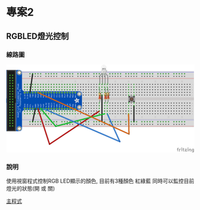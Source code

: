 # 專案2
## RGBLED燈光控制
### 線路圖

![線路圖](./Button_RGBLED.png) 

### 說明
使用視窗程式控制RGB LED顯示的顏色, 目前有3種顏色 紅綠藍
同時可以監控目前燈光的狀態(開 或 關)

[主程式](main2.py)